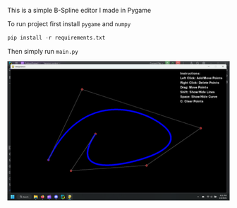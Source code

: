 This is a simple B-Spline editor I made in Pygame

To run project first install `pygame` and `numpy`
```py
pip install -r requirements.txt
```

Then simply run `main.py`


![](image.png)
